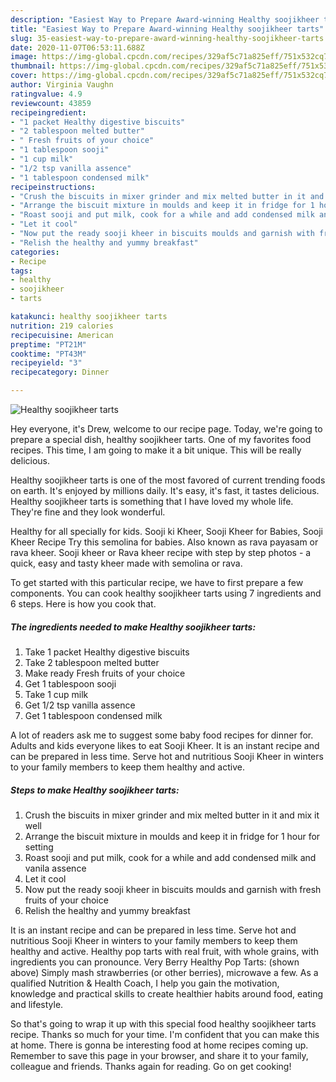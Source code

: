 ```yaml
---
description: "Easiest Way to Prepare Award-winning Healthy soojikheer tarts"
title: "Easiest Way to Prepare Award-winning Healthy soojikheer tarts"
slug: 35-easiest-way-to-prepare-award-winning-healthy-soojikheer-tarts
date: 2020-11-07T06:53:11.688Z
image: https://img-global.cpcdn.com/recipes/329af5c71a825eff/751x532cq70/healthy-soojikheer-tarts-recipe-main-photo.jpg
thumbnail: https://img-global.cpcdn.com/recipes/329af5c71a825eff/751x532cq70/healthy-soojikheer-tarts-recipe-main-photo.jpg
cover: https://img-global.cpcdn.com/recipes/329af5c71a825eff/751x532cq70/healthy-soojikheer-tarts-recipe-main-photo.jpg
author: Virginia Vaughn
ratingvalue: 4.9
reviewcount: 43859
recipeingredient:
- "1 packet Healthy digestive biscuits"
- "2 tablespoon melted butter"
- " Fresh fruits of your choice"
- "1 tablespoon sooji"
- "1 cup milk"
- "1/2 tsp vanilla assence"
- "1 tablespoon condensed milk"
recipeinstructions:
- "Crush the biscuits in mixer grinder and mix melted butter in it and mix it well"
- "Arrange the biscuit mixture in moulds and keep it in fridge for 1 hour for setting"
- "Roast sooji and put milk, cook for a while and add condensed milk and vanila assence"
- "Let it cool"
- "Now put the ready sooji kheer in biscuits moulds and garnish with fresh fruits of your choice"
- "Relish the healthy and yummy breakfast"
categories:
- Recipe
tags:
- healthy
- soojikheer
- tarts

katakunci: healthy soojikheer tarts 
nutrition: 219 calories
recipecuisine: American
preptime: "PT21M"
cooktime: "PT43M"
recipeyield: "3"
recipecategory: Dinner

---
```



![Healthy soojikheer tarts](https://img-global.cpcdn.com/recipes/329af5c71a825eff/751x532cq70/healthy-soojikheer-tarts-recipe-main-photo.jpg)

Hey everyone, it's Drew, welcome to our recipe page. Today, we're going to prepare a special dish, healthy soojikheer tarts. One of my favorites food recipes. This time, I am going to make it a bit unique. This will be really delicious.

Healthy soojikheer tarts is one of the most favored of current trending foods on earth. It's enjoyed by millions daily. It's easy, it's fast, it tastes delicious. Healthy soojikheer tarts is something that I have loved my whole life. They're fine and they look wonderful.

Healthy for all specially for kids. Sooji ki Kheer, Sooji Kheer for Babies, Sooji Kheer Recipe Try this semolina for babies. Also known as rava payasam or rava kheer. Sooji kheer or Rava kheer recipe with step by step photos - a quick, easy and tasty kheer made with semolina or rava.


To get started with this particular recipe, we have to first prepare a few components. You can cook healthy soojikheer tarts using 7 ingredients and 6 steps. Here is how you cook that.

<!--inarticleads1-->

##### The ingredients needed to make Healthy soojikheer tarts:

1. Take 1 packet Healthy digestive biscuits
1. Take 2 tablespoon melted butter
1. Make ready  Fresh fruits of your choice
1. Get 1 tablespoon sooji
1. Take 1 cup milk
1. Get 1/2 tsp vanilla assence
1. Get 1 tablespoon condensed milk


A lot of readers ask me to suggest some baby food recipes for dinner for. Adults and kids everyone likes to eat Sooji Kheer. It is an instant recipe and can be prepared in less time. Serve hot and nutritious Sooji Kheer in winters to your family members to keep them healthy and active. 

<!--inarticleads2-->

##### Steps to make Healthy soojikheer tarts:

1. Crush the biscuits in mixer grinder and mix melted butter in it and mix it well
1. Arrange the biscuit mixture in moulds and keep it in fridge for 1 hour for setting
1. Roast sooji and put milk, cook for a while and add condensed milk and vanila assence
1. Let it cool
1. Now put the ready sooji kheer in biscuits moulds and garnish with fresh fruits of your choice
1. Relish the healthy and yummy breakfast


It is an instant recipe and can be prepared in less time. Serve hot and nutritious Sooji Kheer in winters to your family members to keep them healthy and active. Healthy pop tarts with real fruit, with whole grains, with ingredients you can pronounce. Very Berry Healthy Pop Tarts: (shown above) Simply mash strawberries (or other berries), microwave a few. As a qualified Nutrition &amp; Health Coach, I help you gain the motivation, knowledge and practical skills to create healthier habits around food, eating and lifestyle. 

So that's going to wrap it up with this special food healthy soojikheer tarts recipe. Thanks so much for your time. I'm confident that you can make this at home. There is gonna be interesting food at home recipes coming up. Remember to save this page in your browser, and share it to your family, colleague and friends. Thanks again for reading. Go on get cooking!
